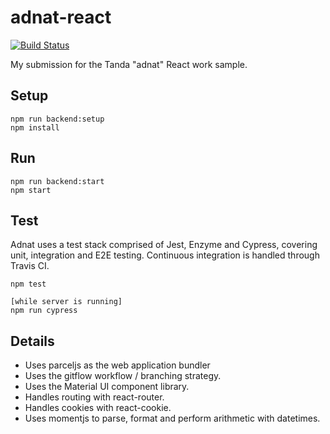 # adnat-react
[![Build Status](https://travis-ci.com/volsci/adnat-react.svg?token=YLxsfPyQB5M9pyupAv1V&branch=master)](https://travis-ci.com/volsci/adnat-react)

My submission for the Tanda "adnat" React work sample.

Setup
---

```
npm run backend:setup
npm install
```

Run
---

```
npm run backend:start
npm start
```

Test
---
Adnat uses a test stack comprised of Jest, Enzyme and Cypress, covering unit, integration and E2E testing. Continuous integration is handled through Travis CI.

```
npm test
```
```
[while server is running]
npm run cypress
```

Details
---
* Uses parceljs as the web application bundler
* Uses the gitflow workflow / branching strategy.
* Uses the Material UI component library.
* Handles routing with react-router.
* Handles cookies with react-cookie.
* Uses momentjs to parse, format and perform arithmetic with datetimes.

